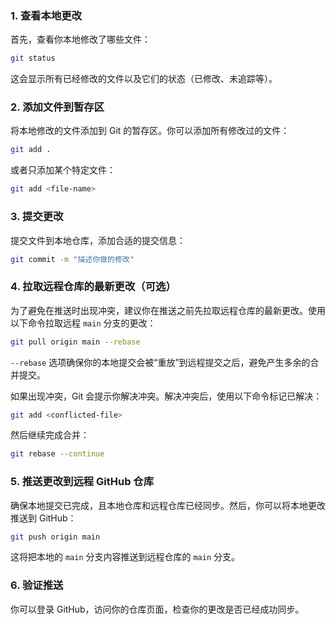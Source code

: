 ### 1. 查看本地更改
首先，查看你本地修改了哪些文件：

```bash
git status
```

这会显示所有已经修改的文件以及它们的状态（已修改、未追踪等）。

### 2. 添加文件到暂存区
将本地修改的文件添加到 Git 的暂存区。你可以添加所有修改过的文件：

```bash
git add .
```

或者只添加某个特定文件：

```bash
git add <file-name>
```

### 3. 提交更改
提交文件到本地仓库，添加合适的提交信息：

```bash
git commit -m "描述你做的修改"
```

### 4. 拉取远程仓库的最新更改（可选）
为了避免在推送时出现冲突，建议你在推送之前先拉取远程仓库的最新更改。使用以下命令拉取远程 `main` 分支的更改：

```bash
git pull origin main --rebase
```

`--rebase` 选项确保你的本地提交会被“重放”到远程提交之后，避免产生多余的合并提交。

如果出现冲突，Git 会提示你解决冲突。解决冲突后，使用以下命令标记已解决：

```bash
git add <conflicted-file>
```

然后继续完成合并：

```bash
git rebase --continue
```

### 5. 推送更改到远程 GitHub 仓库
确保本地提交已完成，且本地仓库和远程仓库已经同步。然后，你可以将本地更改推送到 GitHub：

```bash
git push origin main
```

这将把本地的 `main` 分支内容推送到远程仓库的 `main` 分支。



### 6. 验证推送
你可以登录 GitHub，访问你的仓库页面，检查你的更改是否已经成功同步。

